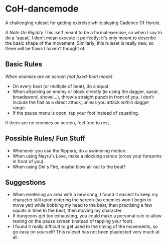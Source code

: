# CoH-dancemode
A challenging ruleset for getting exercise while playing Cadence Of Hyrule.

*A Note On Rigidity*
This isn't meant to be a formal exercise, so when I say to do a 'squat,' I don't mean execute it perfectly; it's only meant to describe the basic shape of the movement. Similarly, this ruleset is really new, so there will be flaws I haven't thought of.

## Basic Rules
*When enemies are on screen (not fixed-beat mode)*
- On every beat (or multiple of beat), do a squat.
- When attacking an enemy or block directly (ie using the dagger, spear, broadsword, shovel...), throw a straight punch in front of you. I don't include the flail as a direct attack, unless you attack within dagger range.
- If the pause menu is open, tap your foot instead of squatting.

If there are no enemies on screen, feel free to rest.

## Possible Rules/ Fun Stuff
- Whenever you use the flippers, do a swimming motion.
- When using Nayru's Love, make a blocking stance (cross your forearms in front of you).
- When using Din's Fire, maybe blow air out to the beat?

## Suggestions
- When enetering an area with a new song, I found it easiest to keep my character still upon entering the screen (so enemies won't begin to move yet) while bobbing my head to the beat, then practising a few squats in time to the beat, then moving my character.
- If dungeons get too exhausting, you could make a personal rule to allow resting on the pause screen (instead of tapping your foot).
- I found it really difficult to get used to the timing of the movements, so go easy on yourself! This ruleset has not been playtested very much at all.
